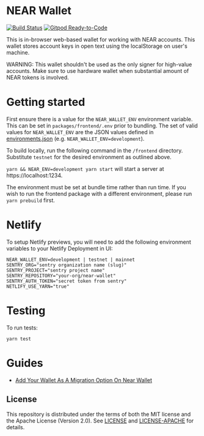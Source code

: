 # NEAR Wallet

[![Build Status](https://travis-ci.com/near/near-wallet.svg?branch=master)](https://travis-ci.com/near/near-wallet)
[![Gitpod Ready-to-Code](https://img.shields.io/badge/Gitpod-Ready--to--Code-blue?logo=gitpod)](https://gitpod.io/#https://github.com/near/near-wallet) 

This is in-browser web-based wallet for working with NEAR accounts. This wallet stores account keys in open text using the localStorage on user's machine.

WARNING: This wallet shouldn't be used as the only signer for high-value accounts. Make sure to use hardware wallet when substantial amount of NEAR tokens is involved.

Getting started
===

First ensure there is a value for the `NEAR_WALLET_ENV` environment variable. This can be set in `packages/frontend/.env` prior to bundling.
The set of valid values for `NEAR_WALLET_ENV` are the JSON values defined in [environments.json](../../features/environments.json) (e.g. `NEAR_WALLET_ENV=development`).

To build locally, run the following command in the `/frontend` directory. Substitute `testnet` for the desired environment
as outlined above.

`yarn && NEAR_ENV=development yarn start` will start a server at https://localhost:1234.

The environment must be set at bundle time rather than run time. If you wish to run the frontend package with a different
environment, please run `yarn prebuild` first.


Netlify
===
To setup Netlify previews, you will need to add the following environment variables to your Netlify Deployment in UI:
```
NEAR_WALLET_ENV=development | testnet | mainnet
SENTRY_ORG="sentry organization name (slug)"
SENTRY_PROJECT="sentry project name"
SENTRY_REPOSITORY="your-org/near-wallet"
SENTRY_AUTH_TOKEN="secret token from sentry"
NETLIFY_USE_YARN="true"
```

Testing
===

To run tests:

`yarn test`

Guides
===
-  [Add Your Wallet As A Migration Option On Near Wallet](https://hackmd.io/@0xrosh/add-wallet-migration-option)

## License
This repository is distributed under the terms of both the MIT license and the Apache License (Version 2.0).
See [LICENSE](LICENSE) and [LICENSE-APACHE](LICENSE-APACHE) for details.
